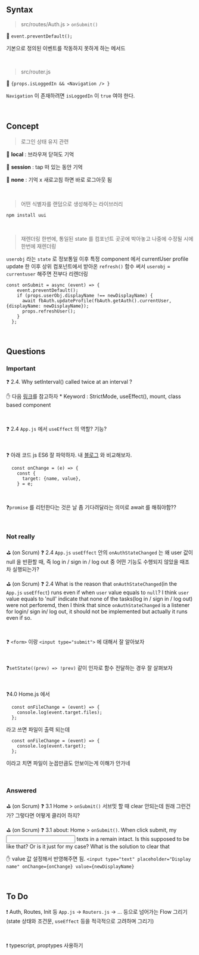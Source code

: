 ## Syntax

> src/routes/Auth.js > `onSubmit()`

🚩 `event.preventDefault();`

기본으로 정의된 이벤트를 작동하지 못하게 하는 메서드

<br/>

> src/router.js

🚩 `{props.isLoggedIn && <Navigation /> }`

`Navigation` 이 존재하려면 `isLoggedIn` 이 `true` 여야 한다.

<br/>

## Concept

> 로그인 상태 유지 관련

🚩 **local** : 브라우져 닫혀도 기억

🚩 **session** : tap 떠 있는 동안 기억

🚩 **none** : 기억 x 새로고침 하면 바로 로그아웃 됨

 <br/>

>  어떤 식별자를 랜덤으로 생성해주는 라이브러리

```shell
npm install uui
```

<br/>

> 재렌더링 한번에, 통일된 state 를 컴포넌트 곳곳에 박아놓고 나중에 수정될 시에 한번에 재렌더링

`userobj` 라는 `state` 로 정보통일 이후 특정 component 에서 currentUser profile update 한 이후 상위 컴포넌트에서 받아온 `refresh()` 함수 써서 `userobj` = `currentuser` 해주면 전부다 리렌더링

```react
const onSubmit = async (event) => {
    event.preventDefault();
    if (props.userObj.displayName !== newDisplayName) {
      await fbAuth.updateProfile(fbAuth.getAuth().currentUser, {displayName: newDisplayName});
      props.refreshUser();
    }
  };
```

<br/>

## Questions

### Important

❓ 2.4. Why setInterval() called twice at an interval ?

✋ 다음 [링크](https://stackoverflow.com/questions/69581697/setinterval-called-twice-at-an-interval-react-js)를 참고하자 \* Keyword : StrictMode, useEffect(), mount,  class based component

<br/>

❓ 2.4 `App.js` 에서 `useEffect` 의 역할? 기능?

<br/>

❓ 아래 코드 js ES6 잘 파악하자. 내 [블로그](https://y00njaekim.github.io/react/input/) 와 비교해보자.

```react
  const onChange = (e) => {
    const {
      target: {name, value},
    } = e;
```

<br/>

❓`promise` 를 리턴한다는 것은 날 좀 기다려달라는 의미로 await 를 해줘야함??

<br/>

### Not really

⛳ (on Scrum) ❓ 2.4 `App.js` `useEffect` 안의 `onAuthStateChanged` 는 왜 user 값이 null 을 반환할 때, 즉 log in / sign in / log out 중 어떤 기능도 수행되지 않았을 때조차 실행되는가?

⛳ (on Scrum) ❓ 2.4 What is the reason that `onAuthStateChanged`(in the `App.js` `useEffect`) runs even if when `user` value equals to `null`? I think `user` value equals to 'null' indicate that none of the tasks(log in / sign in / log out) were not perforemd, then I think that since `onAuthStateChanged` is a listener for login/ sign in/ log out, it should not be implemented but actually it runs even if so.

<br/>

❓ `<form>` 이랑 `<input type="submit">` 에 대해서 잘 알아보자

<br/>

❓`setState((prev) => !prev)` 같이 인자로 함수 전달하는 경우 잘 살펴보자

<br/>

❓4.0 Home.js 에서

```react
  const onFileChange = (event) => {
    console.log(event.target.files);
  };
```

라고 쓰면 파일이 출력 되는데

```react
  const onFileChange = (event) => {
    console.log(event.target);
  };
```

이라고 치면 파일이 눈꼽만큼도 안보이는게 이해가 안가네

<br/>

### Answered

⛳ (on Scrum) ❓ 3.1 Home > `onSubmit()` 서브밋 할 때 clear 안되는데 원래 그런건가? 그렇다면 어떻게 클리어 하지?

⛳ (on Scrum) ❓ 3.1 about: Home > `onSubmit()`. When click submit, my <input> texts in a remain intact. Is this supposed to be like that? Or is it just for my case? What is the solution to clear that

✋ value 값 설정해서 반영해주면 됨. `<input type="text" placeholder="Display name" onChange={onChange} value={newDisplayName}`

<br/>

## To Do

❗ Auth, Routes, Init 등 `App.js` -> `Routers.js` -> ... 등으로 넘어가는 Flow 그리기 (state 상태와 조건문, `useEffect` 등을 적극적으로 고려하며 그리기)

<br/>

❗ typescript, proptypes 사용하기
